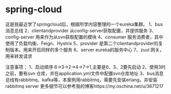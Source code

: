 # spring-cloud
这是我最近学了springcloud后，根据所学内容整理的一个eureka集群。
1、bus 消息总线
2、clientandprovider 从config-server获取配置，并提供服务
3、config-server 用来作为从svn获取配置的模块
4、consumer  服务消费者，其中使用了负载均衡、Feign、Hystrix
5、provider  是第二个clientandprovider的复制版本。用来开启同样的多个服务
6、server  eureka的服务中心
7、zuul 网关，用来转发请求

注意事项：
1、启动顺序 6->3->2->4->7->1,主要是6、3、2要先启动
2、使用3时之前，要有svn 仓库，并在application.yml文件中配置svn仓库地址
3、bus消息总线有rabbitmq、kafka等，本案例用rabbitmq，需要先安装erlang，并安装rabbitmq server
更多细节可以参考我的博客https://my.oschina.net/u/3671217
